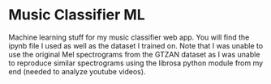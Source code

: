 # Music Classifier ML
Machine learning stuff for my music classifier web app. You will find the ipynb file I used as well as the dataset I trained on. Note that I was unable to use the original Mel spectrograms from the GTZAN dataset as I was unable to reproduce similar spectrograms using the librosa python module from my end (needed to analyze youtube videos). 
